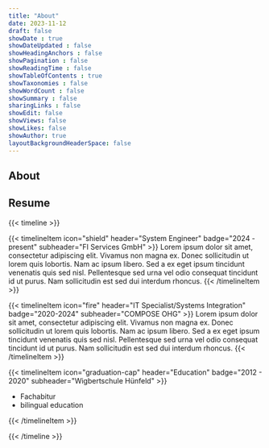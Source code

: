 ```yaml
---
title: "About"
date: 2023-11-12
draft: false
showDate : true
showDateUpdated : false
showHeadingAnchors : false
showPagination : false
showReadingTime : false
showTableOfContents : true
showTaxonomies : false 
showWordCount : false
showSummary : false
sharingLinks : false
showEdit: false
showViews: false
showLikes: false
showAuthor: true
layoutBackgroundHeaderSpace: false
---
```

## About


## Resume
{{< timeline >}}

{{< timelineItem icon="shield" header="System Engineer" badge="2024 - present" subheader="FI Services GmbH" >}}
Lorem ipsum dolor sit amet, consectetur adipiscing elit. Vivamus non magna ex. Donec sollicitudin ut lorem quis lobortis. Nam ac ipsum libero. Sed a ex eget ipsum tincidunt venenatis quis sed nisl. Pellentesque sed urna vel odio consequat tincidunt id ut purus. Nam sollicitudin est sed dui interdum rhoncus. 
{{< /timelineItem >}}

{{< timelineItem icon="fire" header="IT Specialist/Systems Integration" badge="2020-2024" subheader="COMPOSE OHG" >}}
Lorem ipsum dolor sit amet, consectetur adipiscing elit. Vivamus non magna ex. Donec sollicitudin ut lorem quis lobortis. Nam ac ipsum libero. Sed a ex eget ipsum tincidunt venenatis quis sed nisl. Pellentesque sed urna vel odio consequat tincidunt id ut purus. Nam sollicitudin est sed dui interdum rhoncus. 
{{< /timelineItem >}}

{{< timelineItem icon="graduation-cap" header="Education" badge="2012 - 2020" subheader="Wigbertschule Hünfeld" >}}

<ul>
  <li>Fachabitur</li>
  <li>bilingual education</li>
</ul>

{{< /timelineItem >}}

{{< /timeline >}}